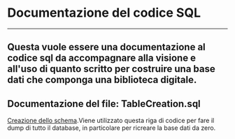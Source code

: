 # Documentazione del codice SQL 

---

 Questa vuole essere una documentazione al codice sql da accompagnare alla visione e all'uso di quanto scritto per costruire una base dati che componga una biblioteca digitale.
 ---
 
 ## Documentazione del file: TableCreation.sql
 
 [Creazione dello schema](https://github.com/lorenzotecchia/ProgettoOOBD/blob/02c2dc4dc0c10a1ecd004aec9ed6b2980ba3c8e8/BD/SQLFiles/TableCreation.sql#L1).Viene utilizzato questa riga di codice per fare il dump di tutto il database, in particolare per ricreare la base dati da zero.
 
 
